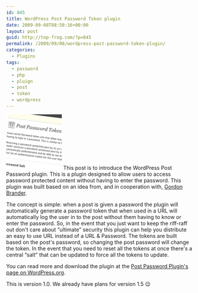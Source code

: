 ```yaml
---
id: 845
title: WordPress Post Password Token plugin
date: 2009-09-08T08:50:16+00:00
layout: post
guid: http://top-frog.com/?p=845
permalink: /2009/09/08/wordpress-post-password-token-plugin/
categories:
  - Plugins
tags:
  - password
  - php
  - pluign
  - post
  - token
  - wordpress
---
```

[<img class="alignright" src="/assets/ppt-thumb.png" alt=""/>](http://wordpress.org/extend/plugins/post-password-plugin/) This post is to introduce the WordPress Post Password plugin. This is a plugin designed to allow users to access password protected content without having to enter the password. This plugin was built based on an idea from, and in cooperation with, [Gordon Brander](http://gordonbrander.com).

The concept is simple: when a post is given a password the plugin will automatically generate a password token that when used in a URL will automatically log the user in to the post without them having to know or enter the password. So, in the event that you just want to keep the riff-raff out don't care about &#8220;ultimate&#8221; security this plugin can help you distribute an easy to use URL instead of a URL & Password. The tokens are built based on the post's password, so changing the post password will change the token. In the event that you need to reset all the tokens at once there's a central &#8220;salt&#8221; that can be updated to force all the tokens to update.

You can read more and download the plugin at the [Post Password Plugin's page on WordPress.org](http://wordpress.org/extend/plugins/post-password-plugin/).

This is version 1.0. We already have plans for version 1.5 😉